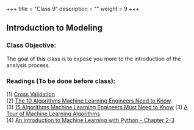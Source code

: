 +++
title = "Class 9"
description = ""
weight = 9
+++

## Introduction to Modeling

### Class Objective:

The goal of this class is to expose you more to the introduction of the analysis process.

### Readings (To be done before class):
(1) [Cross Validation](https://www.analyticsvidhya.com/blog/2015/11/improve-model-performance-cross-validation-in-python-r/)<br>
(2) [The 10 Algorithms Machine Learning Engineers Need to Know](https://gab41.lab41.org/the-10-algorithms-machine-learning-engineers-need-to-know-f4bb63f5b2fa#.4rekzo2o1).<br>
(3) [15 Algorithms Machine Learning Engineers Must Need to Know](https://www.favouriteblog.com/15-algorithms-machine-learning-engineers/)
(3) [A Tour of Machine Learning Algorithms](http://machinelearningmastery.com/a-tour-of-machine-learning-algorithms/)<br>
(4) [An Introduction to Machine Learning with Python - Chapter 2-3](http://proquestcombo.safaribooksonline.com/book/programming/machine-learning/9781449369880)
